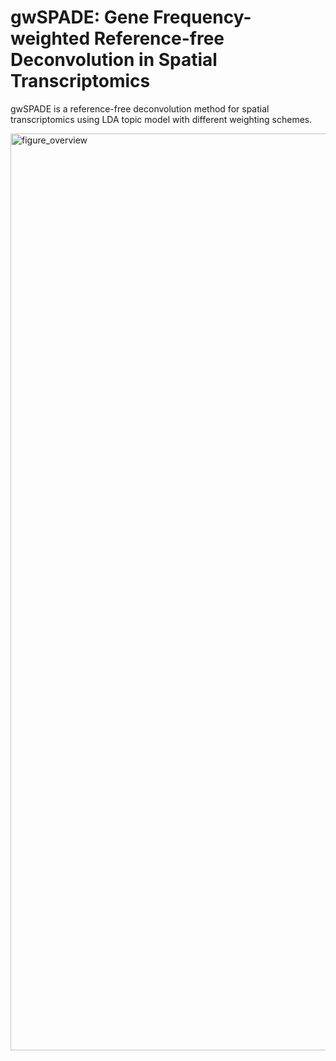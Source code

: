# gwSPADE: Gene Frequency-weighted Reference-free Deconvolution in Spatial Transcriptomics

gwSPADE is a reference-free deconvolution method for spatial transcriptomics using LDA topic model with different weighting schemes.


<img width="1467" alt="figure_overview" src="https://github.com/user-attachments/assets/f5e33750-773a-46c5-8fa0-2f3a51e900dd" />
